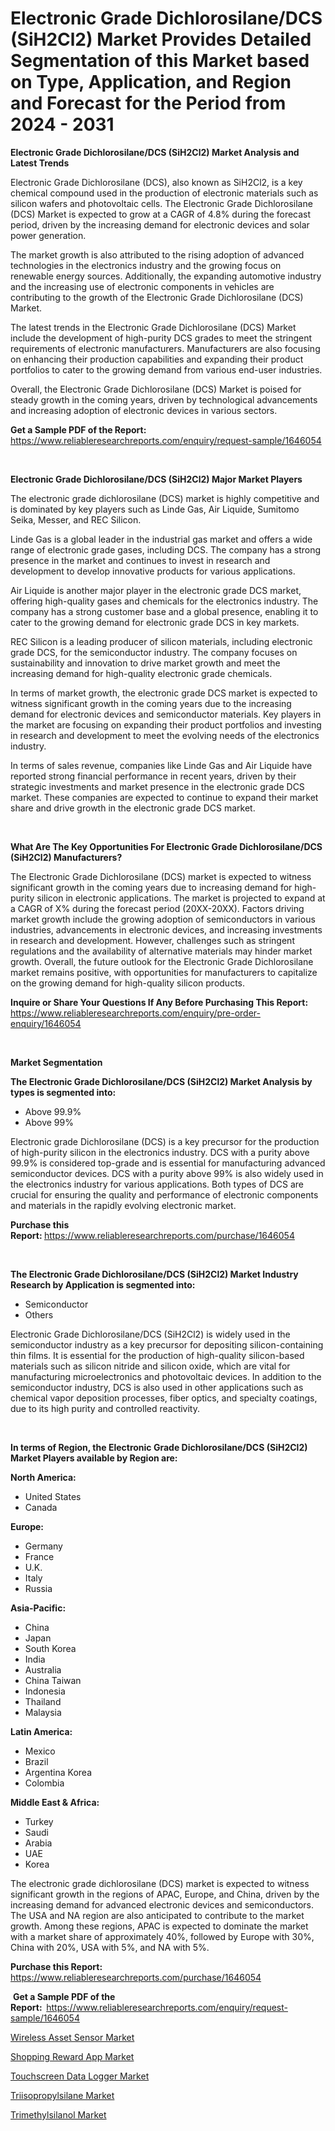 <p><h1>Electronic Grade Dichlorosilane/DCS (SiH2Cl2) Market Provides Detailed Segmentation of this Market based on Type, Application, and Region and Forecast for the Period from 2024 - 2031</h1></p><p><strong>Electronic Grade Dichlorosilane/DCS (SiH2Cl2) Market Analysis and Latest Trends</strong></p>
<p><p>Electronic Grade Dichlorosilane (DCS), also known as SiH2Cl2, is a key chemical compound used in the production of electronic materials such as silicon wafers and photovoltaic cells. The Electronic Grade Dichlorosilane (DCS) Market is expected to grow at a CAGR of 4.8% during the forecast period, driven by the increasing demand for electronic devices and solar power generation.</p><p>The market growth is also attributed to the rising adoption of advanced technologies in the electronics industry and the growing focus on renewable energy sources. Additionally, the expanding automotive industry and the increasing use of electronic components in vehicles are contributing to the growth of the Electronic Grade Dichlorosilane (DCS) Market.</p><p>The latest trends in the Electronic Grade Dichlorosilane (DCS) Market include the development of high-purity DCS grades to meet the stringent requirements of electronic manufacturers. Manufacturers are also focusing on enhancing their production capabilities and expanding their product portfolios to cater to the growing demand from various end-user industries.</p><p>Overall, the Electronic Grade Dichlorosilane (DCS) Market is poised for steady growth in the coming years, driven by technological advancements and increasing adoption of electronic devices in various sectors.</p></p>
<p><strong>Get a Sample PDF of the Report:&nbsp;</strong> <a href="https://www.reliableresearchreports.com/enquiry/request-sample/1646054">https://www.reliableresearchreports.com/enquiry/request-sample/1646054</a></p>
<p>&nbsp;</p>
<p><strong>Electronic Grade Dichlorosilane/DCS (SiH2Cl2) Major Market Players</strong></p>
<p><p>The electronic grade dichlorosilane (DCS) market is highly competitive and is dominated by key players such as Linde Gas, Air Liquide, Sumitomo Seika, Messer, and REC Silicon. </p><p>Linde Gas is a global leader in the industrial gas market and offers a wide range of electronic grade gases, including DCS. The company has a strong presence in the market and continues to invest in research and development to develop innovative products for various applications. </p><p>Air Liquide is another major player in the electronic grade DCS market, offering high-quality gases and chemicals for the electronics industry. The company has a strong customer base and a global presence, enabling it to cater to the growing demand for electronic grade DCS in key markets.</p><p>REC Silicon is a leading producer of silicon materials, including electronic grade DCS, for the semiconductor industry. The company focuses on sustainability and innovation to drive market growth and meet the increasing demand for high-quality electronic grade chemicals.</p><p>In terms of market growth, the electronic grade DCS market is expected to witness significant growth in the coming years due to the increasing demand for electronic devices and semiconductor materials. Key players in the market are focusing on expanding their product portfolios and investing in research and development to meet the evolving needs of the electronics industry.</p><p>In terms of sales revenue, companies like Linde Gas and Air Liquide have reported strong financial performance in recent years, driven by their strategic investments and market presence in the electronic grade DCS market. These companies are expected to continue to expand their market share and drive growth in the electronic grade DCS market.</p></p>
<p>&nbsp;</p>
<p><strong>What Are The Key Opportunities For Electronic Grade Dichlorosilane/DCS (SiH2Cl2) Manufacturers?</strong></p>
<p><p>The Electronic Grade Dichlorosilane (DCS) market is expected to witness significant growth in the coming years due to increasing demand for high-purity silicon in electronic applications. The market is projected to expand at a CAGR of X% during the forecast period (20XX-20XX). Factors driving market growth include the growing adoption of semiconductors in various industries, advancements in electronic devices, and increasing investments in research and development. However, challenges such as stringent regulations and the availability of alternative materials may hinder market growth. Overall, the future outlook for the Electronic Grade Dichlorosilane market remains positive, with opportunities for manufacturers to capitalize on the growing demand for high-quality silicon products.</p></p>
<p><strong>Inquire or Share Your Questions If Any Before Purchasing This Report:</strong> <a href="https://www.reliableresearchreports.com/enquiry/pre-order-enquiry/1646054">https://www.reliableresearchreports.com/enquiry/pre-order-enquiry/1646054</a></p>
<p>&nbsp;</p>
<p><strong>Market Segmentation</strong></p>
<p><strong>The Electronic Grade Dichlorosilane/DCS (SiH2Cl2) Market Analysis by types is segmented into:</strong></p>
<p><ul><li>Above 99.9%</li><li>Above 99%</li></ul></p>
<p><p>Electronic grade Dichlorosilane (DCS) is a key precursor for the production of high-purity silicon in the electronics industry. DCS with a purity above 99.9% is considered top-grade and is essential for manufacturing advanced semiconductor devices. DCS with a purity above 99% is also widely used in the electronics industry for various applications. Both types of DCS are crucial for ensuring the quality and performance of electronic components and materials in the rapidly evolving electronic market.</p></p>
<p><strong>Purchase this Report:&nbsp;</strong><a href="https://www.reliableresearchreports.com/purchase/1646054">https://www.reliableresearchreports.com/purchase/1646054</a></p>
<p>&nbsp;</p>
<p><strong>The Electronic Grade Dichlorosilane/DCS (SiH2Cl2) Market Industry Research by Application is segmented into:</strong></p>
<p><ul><li>Semiconductor</li><li>Others</li></ul></p>
<p><p>Electronic Grade Dichlorosilane/DCS (SiH2Cl2) is widely used in the semiconductor industry as a key precursor for depositing silicon-containing thin films. It is essential for the production of high-quality silicon-based materials such as silicon nitride and silicon oxide, which are vital for manufacturing microelectronics and photovoltaic devices. In addition to the semiconductor industry, DCS is also used in other applications such as chemical vapor deposition processes, fiber optics, and specialty coatings, due to its high purity and controlled reactivity.</p></p>
<p>&nbsp;</p>
<p><strong>In terms of Region, the Electronic Grade Dichlorosilane/DCS (SiH2Cl2) Market Players available by Region are:</strong></p>
<p>
    <p> <strong> North America: </strong>
        <ul>
            <li>United States</li>
            <li>Canada</li>
        </ul>
        </p> 
    <p> <strong> Europe: </strong>
        <ul>
            <li>Germany</li>
            <li>France</li>
            <li>U.K.</li>
            <li>Italy</li>
            <li>Russia</li>
        </ul>
        </p> 
    <p> <strong> Asia-Pacific: </strong>
        <ul>
            <li>China</li>
            <li>Japan</li>
            <li>South Korea</li>
            <li>India</li>
            <li>Australia</li>
            <li>China Taiwan</li>
            <li>Indonesia</li>
            <li>Thailand</li>
            <li>Malaysia</li>
        </ul>
        </p> 
    <p> <strong> Latin America: </strong>
        <ul>
            <li>Mexico</li>
            <li>Brazil</li>
            <li>Argentina Korea</li>
            <li>Colombia</li>
        </ul>
        </p> 
    <p> <strong> Middle East & Africa: </strong>
        <ul>
            <li>Turkey</li>
            <li>Saudi</li>
            <li>Arabia</li>
            <li>UAE</li>
            <li>Korea</li>
        </ul>
    </p>
    </p>
<p><p>The electronic grade dichlorosilane (DCS) market is expected to witness significant growth in the regions of APAC, Europe, and China, driven by the increasing demand for advanced electronic devices and semiconductors. The USA and NA region are also anticipated to contribute to the market growth. Among these regions, APAC is expected to dominate the market with a market share of approximately 40%, followed by Europe with 30%, China with 20%, USA with 5%, and NA with 5%.</p></p>
<p><strong>Purchase this Report: </strong><a href="https://www.reliableresearchreports.com/purchase/1646054">https://www.reliableresearchreports.com/purchase/1646054</a></p>
<p>&nbsp;<strong>Get a Sample PDF of the Report:&nbsp;&nbsp;</strong><a href="https://www.reliableresearchreports.com/enquiry/request-sample/1646054">https://www.reliableresearchreports.com/enquiry/request-sample/1646054</a></p>
<p><strong></strong></p>
<p><p><a href="https://metal-farmhouse-e95.notion.site/Wireless-Asset-Sensor-Market-Research-Report-Forecasted-for-Period-from-2024-2031-by-Market-Type--4cdf208c7c2b4064b8fa10b8f3ee97c4">Wireless Asset Sensor Market</a></p><p><a href="https://gratis-rainforest-2ca.notion.site/Shopping-Reward-App-Market-Analysis-Examines-its-Scope-on-Growth-Opportunities-and-Forecasted-Trend-770b82ef04d7435c84a44deb96c3625c">Shopping Reward App Market</a></p><p><a href="https://crocus-run-b5a.notion.site/Touchscreen-Data-Logger-Market-Size-Furnishes-Valuable-Information-Encompassing-Market-Share-Market-030efede741041d98bc872d6be908903">Touchscreen Data Logger Market</a></p><p><a href="https://view.publitas.com/reportprime-1/triisopropylsilane-market-size-reflecting-a-forecast-till-2031-market-by-type-by-application-and-by-geography/">Triisopropylsilane Market</a></p><p><a href="https://view.publitas.com/reportprime-1/trimethylsilanol-market-size-market-share-and-global-market-analysis-report-2024-2031/">Trimethylsilanol Market</a></p></p>